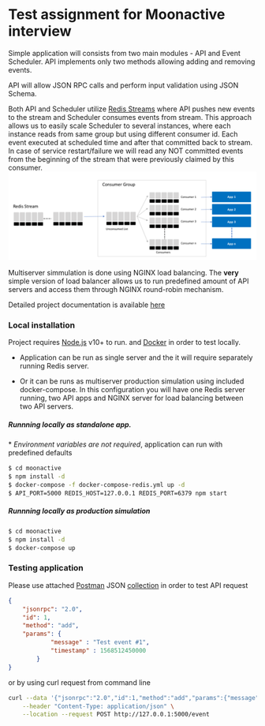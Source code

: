 # Test assignment for Moonactive interview

Simple application will consists from two main modules - API and Event Scheduler. 
API implements only two methods allowing adding and removing events.

API will allow JSON RPC calls and perform input validation using JSON Schema.

Both API and Scheduler utilize [Redis Streams](https://redis.io/topics/streams-intro) 
where API pushes new events to the stream and Scheduler consumes events from stream. 
This approach allows us to easily scale Scheduler to several instances, where each instance reads from same group but using different consumer id.
Each event executed at scheduled time and after that committed back to stream. In case of service restart/failure we will read 
any NOT committed events from the beginning of the stream that were previously claimed by this consumer. 
![alt text](./doc/consumer_groups.png "Redis streams - schema")

Multiserver simmulation is done using NGINX load balancing. The **very** simple version of load balancer allows us to run predefined amount of API servers 
and access them through NGINX round-robin mechanism.

Detailed project documentation is available [here](doc/documentation.md)

### Local installation
Project requires [Node.js](https://nodejs.org/) v10+ to run. and [Docker](https://www.docker.com/) in order to test locally.
- Application can be run as single server and the it will require separately running Redis server. 

- Or it can be runs as multiserver production simulation using included docker-compose. 
In this configuration you will have one Redis server running, two API apps and NGINX server for load balancing between two API servers.

##### Runnning locally as standalone app. 

\* *Environment variables are not required*, application can run with predefined defaults
```sh
$ cd moonactive
$ npm install -d
$ docker-compose -f docker-compose-redis.yml up -d 
$ API_PORT=5000 REDIS_HOST=127.0.0.1 REDIS_PORT=6379 npm start
```

 ##### Runnning locally as production simulation 

```sh
$ cd moonactive
$ npm install -d
$ docker-compose up
```

### Testing application 

Please use attached [Postman](https://www.getpostman.com/) JSON [collection](./postman_collection.json) in order to test API request

```json
{
	"jsonrpc": "2.0", 
	"id": 1,
	"method": "add", 
	"params": {
            "message" : "Test event #1",
            "timestamp" : 1568512450000
        }	
}
```

or by using curl request from command line

```sh
curl --data '{"jsonrpc":"2.0","id":1,"method":"add","params":{"message":"Test event #1","timestamp":1568512450000}}' \
    --header "Content-Type: application/json" \
    --location --request POST http://127.0.0.1:5000/event
```


